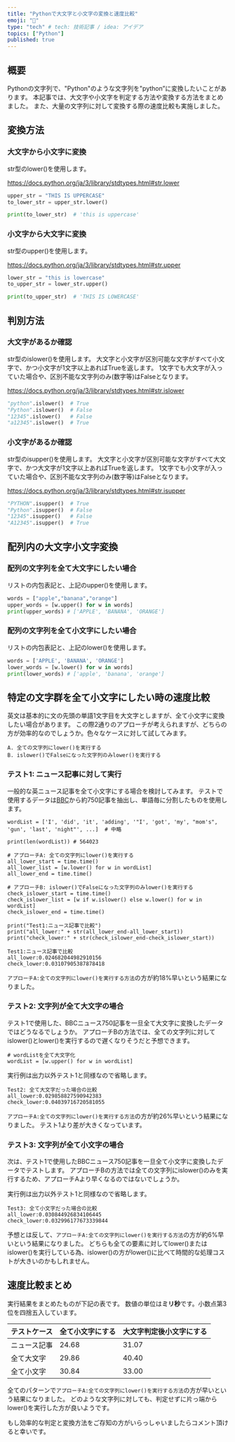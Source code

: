 ```yaml
---
title: "Pythonで大文字と小文字の変換と速度比較"
emoji: "🐍"
type: "tech" # tech: 技術記事 / idea: アイデア
topics: ["Python"]
published: true
---
```


## 概要
Pythonの文字列で、"Python"のような文字列を"python”に変換したいことがあります。
本記事では、大文字や小文字を判定する方法や変換する方法をまとめました。
また、大量の文字列に対して変換する際の速度比較も実施しました。


## 変換方法
### 大文字から小文字に変換
str型のlower()を使用します。

https://docs.python.org/ja/3/library/stdtypes.html#str.lower

```python
upper_str = "THIS IS UPPERCASE"
to_lower_str = upper_str.lower()

print(to_lower_str)  # 'this is uppercase'
```


### 小文字から大文字に変換
str型のupper()を使用します。

https://docs.python.org/ja/3/library/stdtypes.html#str.upper

```python
lower_str = "this is lowercase"
to_upper_str = lower_str.upper()

print(to_upper_str)  # 'THIS IS LOWERCASE'
```


## 判別方法
### 大文字があるか確認
str型のislower()を使用します。
大文字と小文字が区別可能な文字がすべて小文字で、かつ小文字が1文字以上あればTrueを返します。
1文字でも大文字が入っていた場合や、区別不能な文字列のみ(数字等)はFalseとなります。

https://docs.python.org/ja/3/library/stdtypes.html#str.islower

```python
"python".islower()  # True
"Python".islower()  # False
"12345".islower()   # False
"a12345".islower()  # True
```


### 小文字があるか確認
str型のisupper()を使用します。
大文字と小文字が区別可能な文字がすべて大文字で、かつ大文字が1文字以上あればTrueを返します。
1文字でも小文字が入っていた場合や、区別不能な文字列のみ(数字等)はFalseとなります。

https://docs.python.org/ja/3/library/stdtypes.html#str.isupper

```python
"PYTHON".isupper()  # True
"Python".isupper()  # False
"12345".isupper()   # False
"A12345".isupper()  # True
```


## 配列内の大文字小文字変換
### 配列の文字列を全て大文字にしたい場合
リストの内包表記と、上記のupper()を使用します。

```python
words = ["apple","banana","orange"]
upper_words = [w.upper() for w in words]
print(upper_words) # ['APPLE', 'BANANA', 'ORANGE']
```

### 配列の文字列を全て小文字にしたい場合
リストの内包表記と、上記のlower()を使用します。

```python
words = ['APPLE', 'BANANA', 'ORANGE']
lower_words = [w.lower() for w in words]
print(lower_words) # ['apple', 'banana', 'orange']
```


## 特定の文字群を全て小文字にしたい時の速度比較

英文は基本的に文の先頭の単語1文字目を大文字としますが、全て小文字に変換したい場合があります。
この際2通りのアプローチが考えられますが、どちらの方が効率的なのでしょうか。色々なケースに対して試してみます。

```
A. 全ての文字列にlower()を実行する
B. islower()でFalseになった文字列のみlower()を実行する
```


### テスト1: ニュース記事に対して実行

一般的な英ニュース記事を全て小文字にする場合を検討してみます。
テストで使用するデータは[BBC](https://www.bbc.com/)から約750記事を抽出し、単語毎に分割したものを使用します。

```python:準備
wordList = ['I', 'did', 'it', 'adding', '"I', 'got', 'my', "mom's", 'gun', 'last', 'night"', ...]  # 中略

print(len(wordList)) # 564023
```


```python:実行例
# アプローチA: 全ての文字列にlower()を実行する
all_lower_start = time.time()
all_lower_list = [w.lower() for w in wordList]
all_lower_end = time.time()

# アプローチB: islower()でFalseになった文字列のみlower()を実行する
check_islower_start = time.time()
check_islower_list = [w if w.islower() else w.lower() for w in wordList]
check_islower_end = time.time()

print("Test1:ニュース記事で比較")
print("all_lower:" + str(all_lower_end-all_lower_start))
print("check_lower:" + str(check_islower_end-check_islower_start))
```

```text:実行結果
Test1:ニュース記事で比較
all_lower:0.024682044982910156
check_lower:0.03107905387878418
```

`アプローチA:全ての文字列にlower()を実行する方法`の方が約18%早いという結果になりました。



### テスト2: 文字列が全て大文字の場合

テスト1で使用した、BBCニュース750記事を一旦全て大文字に変換したデータではどうなるでしょうか。
アプローチBの方法では、全ての文字列に対してislower()とlower()を実行するので遅くなりそうだと予想できます。

```python:準備
# wordListを全て大文字化
wordList = [w.upper() for w in wordList]
```

実行例は出力以外テスト1と同様なので省略します。

```text:実行結果
Test2: 全て大文字だった場合の比較
all_lower:0.029858827590942383
check_lower:0.04039716720581055
```

`アプローチA:全ての文字列にlower()を実行する方法`の方が約26%早いという結果になりました。
テスト1より差が大きくなっています。

### テスト3: 文字列が全て小文字の場合

次は、テスト1で使用したBBCニュース750記事を一旦全て小文字に変換したデータでテストします。
アプローチBの方法では全ての文字列にislower()のみを実行するため、アプローチAより早くなるのではないでしょうか。

実行例は出力以外テスト1と同様なので省略します。

```text:実行結果
Test3: 全て小文字だった場合の比較
all_lower:0.030844926834106445
check_lower:0.032996177673339844
```

予想とは反して、`アプローチA:全ての文字列にlower()を実行する方法`の方が約6%早いという結果になりました。
どちらも全ての要素に対してlower()またはislower()を実行している為、islower()の方がlower()に比べて時間的な処理コストが大きいのかもしれません。


## 速度比較まとめ

実行結果をまとめたものが下記の表です。
数値の単位は**ミリ秒**です。小数点第3位を四捨五入しています。

| テストケース | 全て小文字にする | 大文字判定後小文字にする |
| ---- | ---- | ---- | 
| ニュース記事 | 24.68 | 31.07|
| 全て大文字 | 29.86 | 40.40 |
| 全て小文字 | 30.84 | 33.00 |


全てのパターンで`アプローチA:全ての文字列にlower()を実行する方法`の方が早いという結果になりました。
どのような文字列に対しても、判定せずに片っ端からlower()を実行した方が良いようです。

もし効率的な判定と変換方法をご存知の方がいらっしゃいましたらコメント頂けると幸いです。